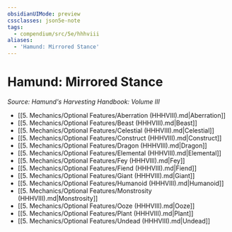 ```yaml
---
obsidianUIMode: preview
cssclasses: json5e-note
tags:
  - compendium/src/5e/hhhviii
aliases:
  - 'Hamund: Mirrored Stance'
---
```

# Hamund: Mirrored Stance
*Source: Hamund's Harvesting Handbook: Volume III* 

- [[5. Mechanics/Optional Features/Aberration (HHHVIII).md\|Aberration]]
- [[5. Mechanics/Optional Features/Beast (HHHVIII).md\|Beast]]
- [[5. Mechanics/Optional Features/Celestial (HHHVIII).md\|Celestial]]
- [[5. Mechanics/Optional Features/Construct (HHHVIII).md\|Construct]]
- [[5. Mechanics/Optional Features/Dragon (HHHVIII).md\|Dragon]]
- [[5. Mechanics/Optional Features/Elemental (HHHVIII).md\|Elemental]]
- [[5. Mechanics/Optional Features/Fey (HHHVIII).md\|Fey]]
- [[5. Mechanics/Optional Features/Fiend (HHHVIII).md\|Fiend]]
- [[5. Mechanics/Optional Features/Giant (HHHVIII).md\|Giant]]
- [[5. Mechanics/Optional Features/Humanoid (HHHVIII).md\|Humanoid]]
- [[5. Mechanics/Optional Features/Monstrosity (HHHVIII).md\|Monstrosity]]
- [[5. Mechanics/Optional Features/Ooze (HHHVIII).md\|Ooze]]
- [[5. Mechanics/Optional Features/Plant (HHHVIII).md\|Plant]]
- [[5. Mechanics/Optional Features/Undead (HHHVIII).md\|Undead]]
